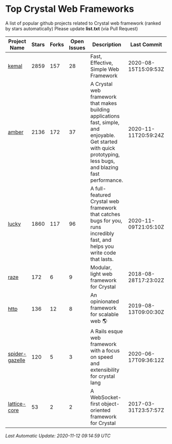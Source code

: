 # Top Crystal Web Frameworks

A list of popular github projects related to Crystal web framework (ranked by stars automatically)
Please update **list.txt** (via Pull Request)

| Project Name | Stars | Forks | Open Issues | Description | Last Commit |
| ------------ | ----- | ----- | ----------- | ----------- | ----------- |
| [kemal](https://github.com/kemalcr/kemal) |2859|157|28|Fast, Effective, Simple Web Framework|2020-08-15T15:09:53Z|
| [amber](https://github.com/amberframework/amber) |2136|172|37|A Crystal web framework that makes building applications fast, simple, and enjoyable. Get started with quick prototyping, less bugs, and blazing fast performance.|2020-11-11T20:59:24Z|
| [lucky](https://github.com/luckyframework/lucky) |1860|117|96|A full-featured Crystal web framework that catches bugs for you, runs incredibly fast, and helps you write code that lasts.|2020-11-09T21:05:10Z|
| [raze](https://github.com/samueleaton/raze) |172|6|9|Modular, light web framework for Crystal|2018-08-28T17:23:02Z|
| [http](https://github.com/onyxframework/http) |136|12|8|An opinionated framework for scalable web 🌎|2019-08-13T09:00:30Z|
| [spider-gazelle](https://github.com/spider-gazelle/spider-gazelle) |120|5|3|A Rails esque web framework with a focus on speed and extensibility for crystal lang|2020-06-17T09:36:12Z|
| [lattice-core](https://github.com/jasonl99/lattice-core) |53|2|2|A WebSocket-first object-oriented framework for Crystal|2017-03-31T23:57:57Z|

*Last Automatic Update: 2020-11-12 09:14:59 UTC*